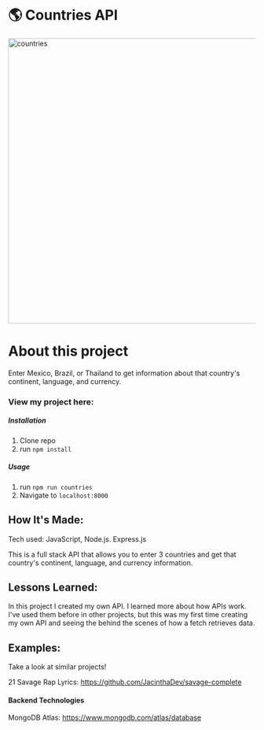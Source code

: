 # 🌎 Countries API

<img width="579" alt="countries" src="https://github.com/JacinthaDev/countries-api/assets/129231721/beb3227e-1550-4b70-bf38-9276eb251ee0">


# About this project
Enter Mexico, Brazil, or Thailand to get information about that country's continent, language, and currency.


### View my project here: 

##### Installation

1. Clone repo
2. run `npm install`

##### Usage

1. run `npm run countries`
2. Navigate to `localhost:8000`



## How It's Made:
Tech used: JavaScript, Node.js. Express.js

This is a full stack API that allows you to enter 3 countries and get that country's continent, language, and currency information.


## Lessons Learned:
In this project I created my own API. I learned more about how APIs work. I've used them before in other projects, but this was my first time creating my own API and seeing the behind the scenes of how a fetch retrieves data.

## Examples:
Take a look at similar projects!

21 Savage Rap Lyrics: https://github.com/JacinthaDev/savage-complete


#### Backend Technologies
MongoDB Atlas: https://www.mongodb.com/atlas/database
